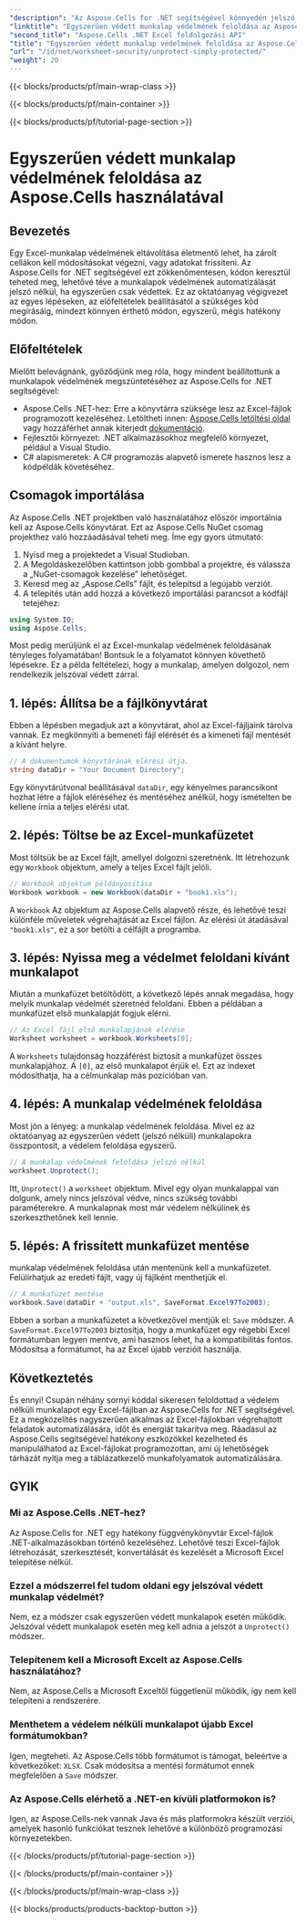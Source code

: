 ```yaml
---
"description": "Az Aspose.Cells for .NET segítségével könnyedén jelszó nélkül oldhatod fel az Excel-munkafüzetek védelmét. Tanuld meg a beállítást, a kódlépéseket, és mentsd el zökkenőmentesen a kimenetet."
"linktitle": "Egyszerűen védett munkalap védelmének feloldása az Aspose.Cells használatával"
"second_title": "Aspose.Cells .NET Excel feldolgozási API"
"title": "Egyszerűen védett munkalap védelmének feloldása az Aspose.Cells használatával"
"url": "/id/net/worksheet-security/unprotect-simply-protected/"
"weight": 20
---
```


{{< blocks/products/pf/main-wrap-class >}}

{{< blocks/products/pf/main-container >}}

{{< blocks/products/pf/tutorial-page-section >}}

# Egyszerűen védett munkalap védelmének feloldása az Aspose.Cells használatával

## Bevezetés
Egy Excel-munkalap védelmének eltávolítása életmentő lehet, ha zárolt cellákon kell módosításokat végezni, vagy adatokat frissíteni. Az Aspose.Cells for .NET segítségével ezt zökkenőmentesen, kódon keresztül teheted meg, lehetővé téve a munkalapok védelmének automatizálását jelszó nélkül, ha egyszerűen csak védettek. Ez az oktatóanyag végigvezet az egyes lépéseken, az előfeltételek beállításától a szükséges kód megírásáig, mindezt könnyen érthető módon, egyszerű, mégis hatékony módon.
## Előfeltételek
Mielőtt belevágnánk, győződjünk meg róla, hogy mindent beállítottunk a munkalapok védelmének megszüntetéséhez az Aspose.Cells for .NET segítségével:
- Aspose.Cells .NET-hez: Erre a könyvtárra szüksége lesz az Excel-fájlok programozott kezeléséhez. Letöltheti innen: [Aspose.Cells letöltési oldal](https://releases.aspose.com/cells/net/) vagy hozzáférhet annak kiterjedt [dokumentáció](https://reference.aspose.com/cells/net/).
- Fejlesztői környezet: .NET alkalmazásokhoz megfelelő környezet, például a Visual Studio.
- C# alapismeretek: A C# programozás alapvető ismerete hasznos lesz a kódpéldák követéséhez.
## Csomagok importálása
Az Aspose.Cells .NET projektben való használatához először importálnia kell az Aspose.Cells könyvtárat. Ezt az Aspose.Cells NuGet csomag projekthez való hozzáadásával teheti meg. Íme egy gyors útmutató:
1. Nyisd meg a projektedet a Visual Studioban.
2. A Megoldáskezelőben kattintson jobb gombbal a projektre, és válassza a „NuGet-csomagok kezelése” lehetőséget.
3. Keresd meg az „Aspose.Cells” fájlt, és telepítsd a legújabb verziót.
4. A telepítés után add hozzá a következő importálási parancsot a kódfájl tetejéhez:
```csharp
using System.IO;
using Aspose.Cells;
```
Most pedig merüljünk el az Excel-munkalap védelmének feloldásának tényleges folyamatában!
Bontsuk le a folyamatot könnyen követhető lépésekre. Ez a példa feltételezi, hogy a munkalap, amelyen dolgozol, nem rendelkezik jelszóval védett zárral.
## 1. lépés: Állítsa be a fájlkönyvtárat
Ebben a lépésben megadjuk azt a könyvtárat, ahol az Excel-fájljaink tárolva vannak. Ez megkönnyíti a bemeneti fájl elérését és a kimeneti fájl mentését a kívánt helyre.
```csharp
// A dokumentumok könyvtárának elérési útja.
string dataDir = "Your Document Directory";
```
Egy könyvtárútvonal beállításával `dataDir`, egy kényelmes parancsikont hozhat létre a fájlok eléréséhez és mentéséhez anélkül, hogy ismételten be kellene írnia a teljes elérési utat.
## 2. lépés: Töltse be az Excel-munkafüzetet
Most töltsük be az Excel fájlt, amellyel dolgozni szeretnénk. Itt létrehozunk egy `Workbook` objektum, amely a teljes Excel fájlt jelöli.
```csharp
// Workbook objektum példányosítása
Workbook workbook = new Workbook(dataDir + "book1.xls");
   ```
A `Workbook` Az objektum az Aspose.Cells alapvető része, és lehetővé teszi különféle műveletek végrehajtását az Excel fájlon. Az elérési út átadásával `"book1.xls"`, ez a sor betölti a célfájlt a programba.
## 3. lépés: Nyissa meg a védelmet feloldani kívánt munkalapot
Miután a munkafüzet betöltődött, a következő lépés annak megadása, hogy melyik munkalap védelmét szeretnéd feloldani. Ebben a példában a munkafüzet első munkalapját fogjuk elérni.
```csharp
// Az Excel fájl első munkalapjának elérése
Worksheet worksheet = workbook.Worksheets[0];
```
A `Worksheets` tulajdonság hozzáférést biztosít a munkafüzet összes munkalapjához. A `[0]`, az első munkalapot érjük el. Ezt az indexet módosíthatja, ha a célmunkalap más pozícióban van.
## 4. lépés: A munkalap védelmének feloldása
Most jön a lényeg: a munkalap védelmének feloldása. Mivel ez az oktatóanyag az egyszerűen védett (jelszó nélküli) munkalapokra összpontosít, a védelem feloldása egyszerű.
```csharp
// A munkalap védelmének feloldása jelszó nélkül
worksheet.Unprotect();
```
Itt, `Unprotect()` a `worksheet` objektum. Mivel egy olyan munkalappal van dolgunk, amely nincs jelszóval védve, nincs szükség további paraméterekre. A munkalapnak most már védelem nélkülinek és szerkeszthetőnek kell lennie.
## 5. lépés: A frissített munkafüzet mentése
munkalap védelmének feloldása után mentenünk kell a munkafüzetet. Felülírhatjuk az eredeti fájlt, vagy új fájlként menthetjük el.
```csharp
// A munkafüzet mentése
workbook.Save(dataDir + "output.xls", SaveFormat.Excel97To2003);
```
Ebben a sorban a munkafüzetet a következővel mentjük el: `Save` módszer. A `SaveFormat.Excel97To2003` biztosítja, hogy a munkafüzet egy régebbi Excel formátumban legyen mentve, ami hasznos lehet, ha a kompatibilitás fontos. Módosítsa a formátumot, ha az Excel újabb verzióit használja.
## Következtetés
És ennyi! Csupán néhány sornyi kóddal sikeresen feloldottad a védelem nélküli munkalapot egy Excel-fájlban az Aspose.Cells for .NET segítségével. Ez a megközelítés nagyszerűen alkalmas az Excel-fájlokban végrehajtott feladatok automatizálására, időt és energiát takarítva meg. Ráadásul az Aspose.Cells segítségével hatékony eszközökkel kezelheted és manipulálhatod az Excel-fájlokat programozottan, ami új lehetőségek tárházát nyitja meg a táblázatkezelő munkafolyamatok automatizálására.
## GYIK
### Mi az Aspose.Cells .NET-hez?
Az Aspose.Cells for .NET egy hatékony függvénykönyvtár Excel-fájlok .NET-alkalmazásokban történő kezeléséhez. Lehetővé teszi Excel-fájlok létrehozását, szerkesztését, konvertálását és kezelését a Microsoft Excel telepítése nélkül.
### Ezzel a módszerrel fel tudom oldani egy jelszóval védett munkalap védelmét?
Nem, ez a módszer csak egyszerűen védett munkalapok esetén működik. Jelszóval védett munkalapok esetén meg kell adnia a jelszót a `Unprotect()` módszer.
### Telepítenem kell a Microsoft Excelt az Aspose.Cells használatához?
Nem, az Aspose.Cells a Microsoft Exceltől függetlenül működik, így nem kell telepíteni a rendszerére.
### Menthetem a védelem nélküli munkalapot újabb Excel formátumokban?
Igen, megteheti. Az Aspose.Cells több formátumot is támogat, beleértve a következőket: `XLSX`. Csak módosítsa a mentési formátumot ennek megfelelően a `Save` módszer.
### Az Aspose.Cells elérhető a .NET-en kívüli platformokon is?
Igen, az Aspose.Cells-nek vannak Java és más platformokra készült verziói, amelyek hasonló funkciókat tesznek lehetővé a különböző programozási környezetekben.


{{< /blocks/products/pf/tutorial-page-section >}}

{{< /blocks/products/pf/main-container >}}

{{< /blocks/products/pf/main-wrap-class >}}

{{< blocks/products/products-backtop-button >}}